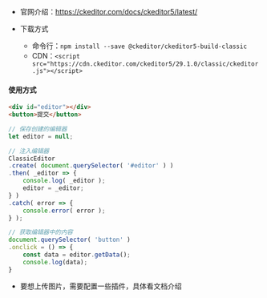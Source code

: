 -  官网介绍：https://ckeditor.com/docs/ckeditor5/latest/

- 下载方式
  - 命令行：`npm install --save @ckeditor/ckeditor5-build-classic`
  - CDN：`<script src="https://cdn.ckeditor.com/ckeditor5/29.1.0/classic/ckeditor.js"></script>`


#### 使用方式
```html
<div id="editor"></div>
<button>提交</button>
```

```js
// 保存创建的编辑器
let editor = null;

// 注入编辑器
ClassicEditor
.create( document.querySelector( '#editor' ) )
.then( _editor => {
    console.log( _editor );
    editor = _editor;
} )
.catch( error => {
    console.error( error );
} );

// 获取编辑器中的内容
document.querySelector( 'button' )
.onclick = () => {
    const data = editor.getData();
    console.log(data);
}
```


- 要想上传图片，需要配置一些插件，具体看文档介绍